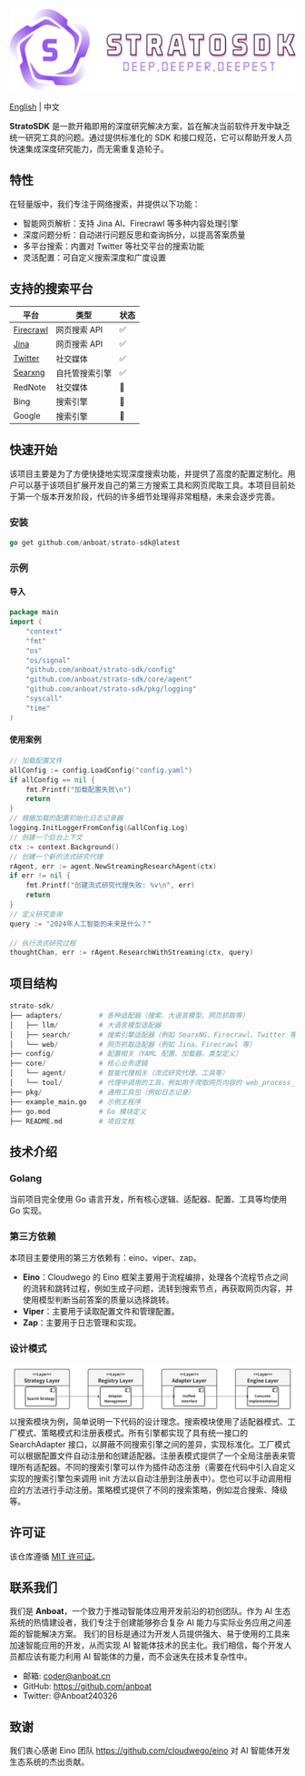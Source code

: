 ![StratoSDK-Light](assets/logo.png)

[English](README.md) | 中文

**StratoSDK** 是一款开箱即用的深度研究解决方案，旨在解决当前软件开发中缺乏统一研究工具的问题。通过提供标准化的 SDK 和接口规范，它可以帮助开发人员快速集成深度研究能力，而无需重复造轮子。

## 特性
在轻量版中，我们专注于网络搜索，并提供以下功能：
- 智能网页解析：支持 Jina AI、Firecrawl 等多种内容处理引擎
- 深度问题分析：自动进行问题反思和查询拆分，以提高答案质量
- 多平台搜索：内置对 Twitter 等社交平台的搜索功能
- 灵活配置：可自定义搜索深度和广度设置

## 支持的搜索平台
| 平台               | 类型   |    状态   |
| ---------------------- |------| ----------- |
| [Firecrawl](https://www.firecrawl.dev)               | 网页搜索 API |    :white_check_mark:   |
| [Jina](https://jina.ai)               | 网页搜索 API |    :white_check_mark:   |
| [Twitter](https://x.com/home)               | 社交媒体 |    :white_check_mark:   |
| [Searxng](https://github.com/searxng/searxng)               | 自托管搜索引擎 |    :white_check_mark:   |
| RedNote               | 社交媒体 |    :construction:   |
| Bing               | 搜索引擎 |    :construction:   |
| Google               | 搜索引擎 |    :construction:   |


## 快速开始
该项目主要是为了方便快捷地实现深度搜索功能，并提供了高度的配置定制化。用户可以基于该项目扩展开发自己的第三方搜索工具和网页爬取工具。本项目目前处于第一个版本开发阶段，代码的许多细节处理得非常粗糙，未来会逐步完善。

### 安装
```go
go get github.com/anboat/strato-sdk@latest
```
### 示例
#### 导入
```go
package main
import (
    "context"
    "fmt"
    "os"
    "os/signal"
    "github.com/anboat/strato-sdk/config"
    "github.com/anboat/strato-sdk/core/agent"
    "github.com/anboat/strato-sdk/pkg/logging"
    "syscall"
    "time"
)
```
#### 使用案例
```go
// 加载配置文件
allConfig := config.LoadConfig("config.yaml")
if allConfig == nil {
    fmt.Printf("加载配置失败\n")
    return
}
// 根据加载的配置初始化日志记录器
logging.InitLoggerFromConfig(&allConfig.Log)
// 创建一个后台上下文
ctx := context.Background()
// 创建一个新的流式研究代理
rAgent, err := agent.NewStreamingResearchAgent(ctx)
if err != nil {
    fmt.Printf("创建流式研究代理失败: %v\n", err)
    return
}
// 定义研究查询
query := "2024年人工智能的未来是什么？"

// 执行流式研究过程
thoughtChan, err := rAgent.ResearchWithStreaming(ctx, query)

```
## 项目结构
```python
strato-sdk/
├── adapters/         # 各种适配器（搜索、大语言模型、网页抓取等）
│   ├── llm/          # 大语言模型适配器
│   ├── search/       # 搜索引擎适配器（例如 SearxNG、Firecrawl、Twitter 等）
│   └── web/          # 网页抓取适配器（例如 Jina、Firecrawl 等）
├── config/           # 配置相关（YAML 配置、加载器、类型定义）
├── core/             # 核心业务逻辑
│   └── agent/        # 智能代理相关（流式研究代理、工具等）
│   └── tool/         # 代理中调用的工具，例如用于爬取网页内容的 web_process_tool 和用于搜索的 search_tool
├── pkg/              # 通用工具包（例如日志记录）
├── example_main.go   # 示例主程序
├── go.mod            # Go 模块定义
├── README.md         # 项目文档
```

## 技术介绍
### Golang
当前项目完全使用 Go 语言开发，所有核心逻辑、适配器、配置、工具等均使用 Go 实现。
### 第三方依赖
本项目主要使用的第三方依赖有：eino、viper、zap。
- **Eino**：Cloudwego 的 Eino 框架主要用于流程编排，处理各个流程节点之间的流转和跳转过程，例如生成子问题，流转到搜索节点，再获取网页内容，并使用模型判断当前答案的质量以选择跳转。
- **Viper**：主要用于读取配置文件和管理配置。
- **Zap**：主要用于日志管理和实现。
### 设计模式
![Design_Arch](assets/design_arch.png)
以搜索模块为例，简单说明一下代码的设计理念。搜索模块使用了适配器模式、工厂模式、策略模式和注册表模式。所有引擎都实现了具有统一接口的 SearchAdapter 接口，以屏蔽不同搜索引擎之间的差异，实现标准化。工厂模式可以根据配置文件自动注册和创建适配器。注册表模式提供了一个全局注册表来管理所有适配器。不同的搜索引擎可以作为插件动态注册（需要在代码中引入自定义实现的搜索引擎包来调用 init 方法以自动注册到注册表中）。您也可以手动调用相应的方法进行手动注册。策略模式提供了不同的搜索策略，例如混合搜索、降级等。

## 许可证
该仓库遵循 [MIT 许可证](LICENSE)。

## 联系我们
我们是 **Anboat**，一个致力于推动智能体应用开发前沿的初创团队。作为 AI 生态系统的热情建设者，我们专注于创建能够弥合复杂 AI 能力与实际业务应用之间差距的智能解决方案。
我们的目标是通过为开发人员提供强大、易于使用的工具来加速智能应用的开发，从而实现 AI 智能体技术的民主化。我们相信，每个开发人员都应该有能力利用 AI 智能体的力量，而不会迷失在技术复杂性中。
- 邮箱: coder@anboat.cn
- GitHub: https://github.com/anboat
- Twitter: @Anboat240326

## 致谢
我们衷心感谢 Eino 团队 https://github.com/cloudwego/eino 对 AI 智能体开发生态系统的杰出贡献。 
